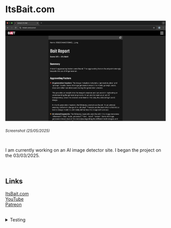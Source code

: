 # ItsBait.com

<img src="PromoImage.png"/>

<sub><i>Screenshot (25/05/2025)</i></sub>

<br/>

I am currently working on an AI image detector site. I began the project on the 03/03/2025.

<br/>

## Links
[ItsBait.com](https://itsbait.com/)<br/>
[YouTube](https://www.youtube.com/@its_bait)<br/>
[Patreon](https://www.patreon.com/c/Its_BAIT)<br/>

<br/>

<details>
<summary>Testing</summary>
  
<br/>

### Vitest
  
In the project I am using Vitest for unit testing. The React project was built using Vite, so Vitest (which is a Vite package) seemed like the obvious choice. I have established a series of tests for the project. My tests ensure that all the different pages and their content render and that the website navigation works correctly.
  
<br/><br/>
  
<img src="vitest-test-results.png" alt="vitest files and test results">


</details>




